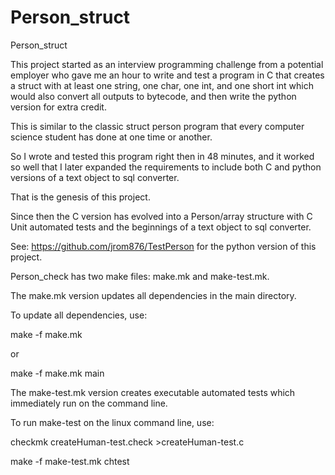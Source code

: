 # Person_struct
Person_struct

This project started as an interview programming challenge from a potential employer 
who gave me an hour to write and test a program in C that creates a struct with at least one string, one char, one int, and one short int
which would also convert all outputs to bytecode, and then write the python version for extra credit. 

This is similar to the classic struct person program that every computer science student has done 
at one time or another. 

So I wrote and tested this program right then in 48 minutes, and it worked so well that I later expanded the requirements to include both C and python versions of a text object to sql converter. 

That is the genesis of this project.

Since then the C version has evolved into a Person/array structure 
with C Unit automated tests and the beginnings of a text object to sql converter. 

See: https://github.com/jrom876/TestPerson for the python version of this project.

Person_check has two make files: make.mk and make-test.mk. 

The make.mk version updates all dependencies in the main directory. 

To update all dependencies, use:

make -f make.mk

or 

make -f make.mk main


The make-test.mk version creates executable automated tests which immediately run on the command line. 

To run make-test on the linux command line, use:

checkmk createHuman-test.check >createHuman-test.c

make -f make-test.mk chtest

